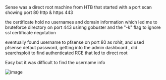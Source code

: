 Sense was a direct root machine from HTB that started with a port scan showing port 80 http & https 443

the certificate hold no usernames and domain information which led me to bruteforce directory on port 443 usinng gobuster and the "-k" flag to ignore ssl certificate negotation

eventually found username to pfsense on port 80 as rohit, and used pfsense defaut password, 
getting into the admin dashboard , did searchsploit  to find authenticated RCE that led to direct root

Easy but it was difficult to find the username info 


![image](https://user-images.githubusercontent.com/12541755/113688896-59710180-968f-11eb-8009-29ade8d9684d.png)
